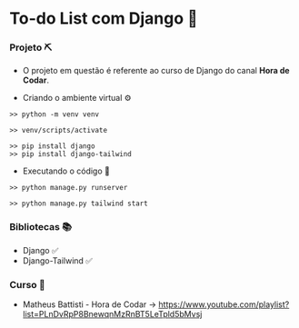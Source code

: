 # To-do List com Django 🦎

### Projeto ⛏️
- O projeto em questão é referente ao curso de Django do canal **Hora de Codar**.

- Criando o ambiente virtual ⚙️
```
>> python -m venv venv

>> venv/scripts/activate

>> pip install django
>> pip install django-tailwind
```

- Executando o código 🚀
```
>> python manage.py runserver

>> python manage.py tailwind start
```
### Bibliotecas 📚
- Django ✅
- Django-Tailwind ✅

### Curso 🔗
- Matheus Battisti - Hora de Codar → https://www.youtube.com/playlist?list=PLnDvRpP8BnewqnMzRnBT5LeTpld5bMvsj
